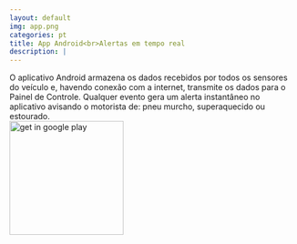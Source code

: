 ```yaml
---
layout: default
img: app.png
categories: pt
title: App Android<br>Alertas em tempo real
description: |
---
```

  O aplicativo Android armazena os dados recebidos por todos os sensores do ve&iacute;culo e, havendo conex&atilde;o com a internet, transmite os dados para o Painel de Controle. Qualquer evento gera um alerta instant&acirc;neo no aplicativo avisando o motorista de: pneu murcho, superaquecido ou estourado. <br>
	<a href="https://play.google.com/apps/testing/com.alientronics.fleetany" target="_blank" id="app-link">
		<img src="https://play.google.com/intl/en_us/badges/images/generic/en-play-badge.png" 
			title="get in google play" 
			id="img-app-link"
			width="200">
	</a>